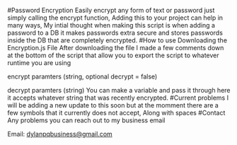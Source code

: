 #Password Encryption
Easily encrypt any form of text or password just simply calling the encrypt function, Adding this to your project can help in many ways, My intial thought when making this script is
when adding a password to a DB it makes passwords extra secure and stores passwords inside the DB that are completely encrypted.
#How to use
Downloading the Encryption.js File
After downloading the file I made a few comments down at the bottom of the script that allow you to export the script to whatever runtime you are using

encrypt paramters (string, optional decrypt = false) 

decrypt paramters (string) 
You can make a variable and pass it through here it accepts whatever string that was recently encrypted.
#Current problems
I will be adding a new update to this soon but at the momment there are a few symbols that it currently does not accept, Along with spaces
#Contact
Any problems you can reach out to my business email 

Email: dylanpqbusiness@gmail.com
